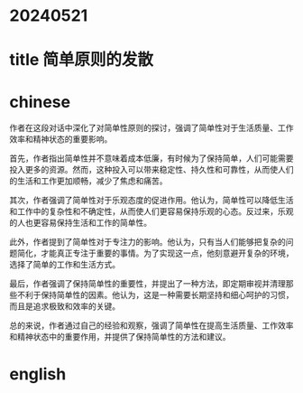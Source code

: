 
# 20240521

# title 简单原则的发散

# chinese 

作者在这段对话中深化了对简单性原则的探讨，强调了简单性对于生活质量、工作效率和精神状态的重要影响。

首先，作者指出简单性并不意味着成本低廉，有时候为了保持简单，人们可能需要投入更多的资源。然而，这种投入可以带来稳定性、持久性和可靠性，从而使人们的生活和工作更加顺畅，减少了焦虑和痛苦。

其次，作者强调了简单性对于乐观态度的促进作用。他认为，简单性可以降低生活和工作中的复杂性和不确定性，从而使人们更容易保持乐观的心态。反过来，乐观的人也更容易保持生活和工作的简单性。

此外，作者提到了简单性对于专注力的影响。他认为，只有当人们能够把复杂的问题简化，才能真正专注于重要的事情。为了实现这一点，他刻意避开复杂的环境，选择了简单的工作和生活方式。

最后，作者强调了保持简单性的重要性，并提出了一种方法，即定期审视并清理那些不利于保持简单性的因素。他认为，这是一种需要长期坚持和细心呵护的习惯，而且是追求极致和效率的关键。

总的来说，作者通过自己的经验和观察，强调了简单性在提高生活质量、工作效率和精神状态中的重要作用，并提供了保持简单性的方法和建议。

# english

